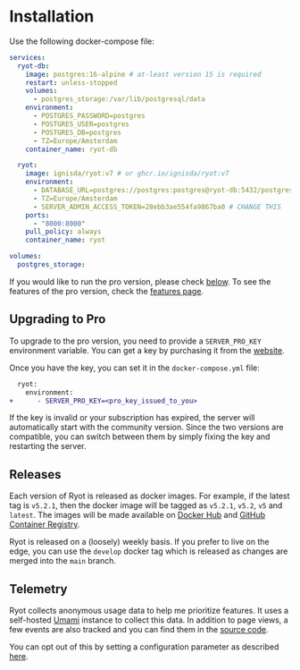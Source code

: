 # Installation

Use the following docker-compose file:

```yaml
services:
  ryot-db:
    image: postgres:16-alpine # at-least version 15 is required
    restart: unless-stopped
    volumes:
      - postgres_storage:/var/lib/postgresql/data
    environment:
      - POSTGRES_PASSWORD=postgres
      - POSTGRES_USER=postgres
      - POSTGRES_DB=postgres
      - TZ=Europe/Amsterdam
    container_name: ryot-db

  ryot:
    image: ignisda/ryot:v7 # or ghcr.io/ignisda/ryot:v7
    environment:
      - DATABASE_URL=postgres://postgres:postgres@ryot-db:5432/postgres
      - TZ=Europe/Amsterdam
      - SERVER_ADMIN_ACCESS_TOKEN=28ebb3ae554fa9867ba0 # CHANGE THIS
    ports:
      - "8000:8000"
    pull_policy: always
    container_name: ryot

volumes:
  postgres_storage:
```

If you would like to run the pro version, please check [below](#upgrading-to-pro). To see
the features of the pro version, check the [features page]({{extra.main_website_url}}).

## Upgrading to Pro

To upgrade to the pro version, you need to provide a `SERVER_PRO_KEY` environment variable.
You can get a key by purchasing it from the [website]({{extra.main_website_url}}).

Once you have the key, you can set it in the `docker-compose.yml` file:

```diff
  ryot:
    environment:
+      - SERVER_PRO_KEY=<pro_key_issued_to_you>
```

If the key is invalid or your subscription has expired, the server will automatically start
with the community version. Since the two versions are compatible, you can switch between
them by simply fixing the key and restarting the server.

## Releases

Each version of Ryot is released as docker images. For example, if the latest tag is
`v5.2.1`, then the docker image will be tagged as `v5.2.1`, `v5.2`, `v5` and `latest`. The
images will be made available on [Docker Hub](https://hub.docker.com/r/ignisda/ryot) and
[GitHub Container Registry](https://ghcr.io/ignisda/ryot).

Ryot is released on a (loosely) weekly basis. If you prefer to live on the edge, you can
use the `develop` docker tag which is released as changes are merged into the `main`
branch.

## Telemetry

Ryot collects anonymous usage data to help me prioritize features. It uses a self-hosted
[Umami](https://umami.is/) instance to collect this data. In addition to page views, a
few events are also tracked and you can find them in the [source code](https://github.com/IgnisDa/ryot/blob/6722ceb913a9c2fd67392d5812b76a30036142d1/apps/frontend/app/lib/hooks.ts#L140-L174).

You can opt out of this by setting a configuration parameter as described
[here](./configuration.md#important-parameters).
